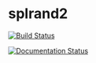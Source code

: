 # splrand2

[![Build Status](https://travis-ci.org/micmes/splrand2.svg?branch=master)](https://travis-ci.org/micmes/splrand2)

[![Documentation Status](https://readthedocs.org/projects/splrand2/badge/?version=latest)](https://splrand2.readthedocs.io/en/latest/?badge=latest)
